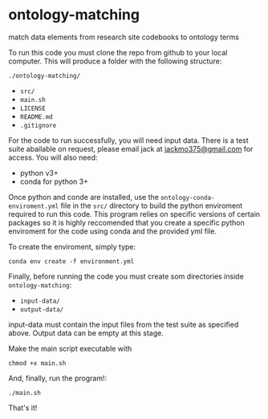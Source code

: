 # ontology-matching
match data elements from research site codebooks to ontology terms

To run this code you must clone the repo from github to your local computer. This will produce a folder with the following structure:

`./ontology-matching/`
* `src/`
* `main.sh`
* `LICENSE`
* `README.md`
* `.gitignore`
  
 For the code to run successfully, you will need input data. There is a test suite abailable on request, please email jack at jackmo375@gmail.com for access. You will also need:
  * python v3+
  * conda for python 3+
  
Once python and conde are installed, use the `ontology-conda-enviroment.yml` file in the `src/` directory to build the python enviroment required to run this code. This program relies on specific versions of certain packages so it is highly reccomended that you create a specific python enviroment for the code using conda and the provided yml file. 

To create the enviroment, simply type:
```
conda env create -f environment.yml
```

Finally, before running the code you must create som directories inside `ontology-matching`:
* `input-data/`
* `output-data/`
 
input-data must contain the input files from the test suite as specified above. Output data can be empty at this stage. 

Make the main script executable with
```
chmod +x main.sh
```

And, finally, run the program!:
```
./main.sh
```

That's it!
  
